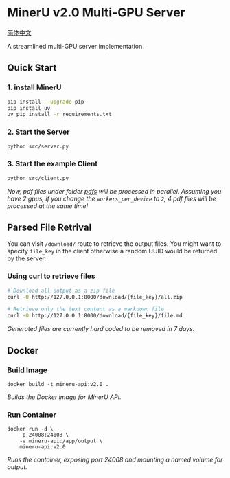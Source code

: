 # MinerU v2.0 Multi-GPU Server

[简体中文](README_zh.md)

A streamlined multi-GPU server implementation.

## Quick Start

### 1. install MinerU

```bash
pip install --upgrade pip
pip install uv
uv pip install -r requirements.txt
```

### 2. Start the Server
```bash
python src/server.py
```

### 3. Start the example Client
```bash
python src/client.py
```

*Now, pdf files under folder [pdfs](./pdfs/) will be processed in parallel. Assuming you have 2 gpus, if you change the `workers_per_device` to `2`, 4 pdf files will be processed at the same time!*

## Parsed File Retrival

You can visit `/download/` route to retrieve the output files. You might want to specify `file_key` in the client otherwise a random UUID would be returned by the server.

### Using curl to retrieve files

```bash
# Download all output as a zip file
curl -O http://127.0.0.1:8000/download/{file_key}/all.zip

# Retrieve only the text content as a markdown file
curl -O http://127.0.0.1:8000/download/{file_key}/file.md
```

*Generated files are currently hard coded to be removed in 7 days.*

## Docker

### Build Image

```
docker build -t mineru-api:v2.0 .
```
*Builds the Docker image for MinerU API.*

### Run Container
```
docker run -d \
    -p 24008:24008 \
    -v mineru-api:/app/output \
    mineru-api:v2.0
```
*Runs the container, exposing port 24008 and mounting a named volume for output.*